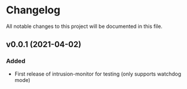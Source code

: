 # Changelog

All notable changes to this project will be documented in this file.

## v0.0.1 (2021-04-02)

### Added

- First release of intrusion-monitor for testing (only supports watchdog mode)